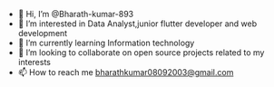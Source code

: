 - 👋 Hi, I’m @Bharath-kumar-893
- 👀 I’m interested in Data Analyst,junior flutter developer and web development
- 🌱 I’m currently learning Information technology 
- 💞️ I’m looking to collaborate on open source projects related to my interests
- 📫 How to reach me bharathkumar08092003@gmail.com

<!---
Bharath-kumar-893/Bharath-kumar-893 is a ✨ special ✨ repository because its `README.md` (this file) appears on your GitHub profile.
You can click the Preview link to take a look at your changes.
--->
